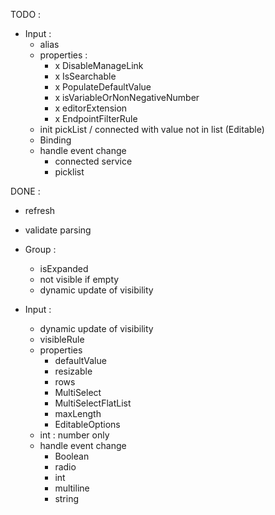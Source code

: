 TODO :
- Input :
    - alias
    - properties :        
        - x DisableManageLink
        - x IsSearchable
        - x PopulateDefaultValue
        - x isVariableOrNonNegativeNumber
        - x editorExtension
        - x EndpointFilterRule
    - init pickList / connected with value not in list (Editable)
    - Binding    
    - handle event change
        - connected service
        - picklist

DONE :
- refresh
- validate parsing
- Group :
    - isExpanded
    - not visible if empty
    - dynamic update of visibility

- Input :
    - dynamic update of visibility
    - visibleRule
    - properties
        - defaultValue
        - resizable
        - rows
        - MultiSelect
        - MultiSelectFlatList
        - maxLength
        - EditableOptions
    - int : number only
    - handle event change
        - Boolean
        - radio
        - int
        - multiline
        - string